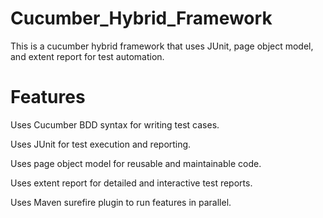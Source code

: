 # Cucumber_Hybrid_Framework
This is a cucumber hybrid framework that uses JUnit, page object model, and extent report for test automation.

# Features
Uses Cucumber BDD syntax for writing test cases.

Uses JUnit for test execution and reporting.

Uses page object model for reusable and maintainable code.

Uses extent report for detailed and interactive test reports.

Uses Maven surefire plugin to run features in parallel.
